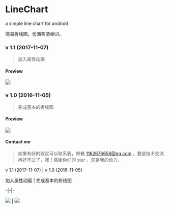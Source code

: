 # LineChart
a simple line chart for android

简易折线图，仿滴答清单UI。

### v 1.1 (2017-11-07)

> 加入属性动画

#### Preview

<img src="linechart.gif"/>

### v 1.0 (2016-11-05)

> 完成基本的折线图

#### Preview

<img src="linechart.png"/>

#### Contact me

> 如果有好的建议可以联系我，邮箱 1162676656@qq.com 。要是技术交流再好不过了，嘿！感谢你们的 star ，这是我的动力。

v 1.1 (2017-11-07) | v 1.0 (2016-11-05)

加入属性动画 | 完成基本的折线图

-|-|-

<img src="linechart.gif"/> | <img src="linechart.png"/>



